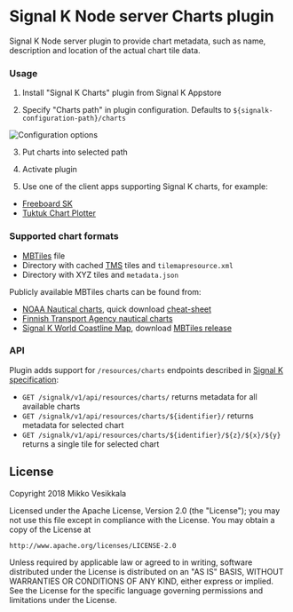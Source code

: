# Signal K Node server Charts plugin

Signal K Node server plugin to provide chart metadata, such as name, description and location of the actual chart tile data.

### Usage

1. Install "Signal K Charts" plugin from Signal K Appstore

2. Specify "Charts path" in plugin configuration. Defaults to `${signalk-configuration-path}/charts`

![Configuration options](https://user-images.githubusercontent.com/1435910/35300372-df2871de-0090-11e8-87db-b81cb775ed32.png)

3. Put charts into selected path

4. Activate plugin

5. Use one of the client apps supporting Signal K charts, for example:
- [Freeboard SK](https://www.npmjs.com/package/@signalk/freeboard-sk)
- [Tuktuk Chart Plotter](https://www.npmjs.com/package/tuktuk-chart-plotter)

### Supported chart formats

- [MBTiles](https://github.com/mapbox/mbtiles-spec) file
- Directory with cached [TMS](https://wiki.osgeo.org/wiki/Tile_Map_Service_Specification) tiles and `tilemapresource.xml`
- Directory with XYZ tiles and `metadata.json`

Publicly available MBTiles charts can be found from:
- [NOAA Nautical charts](http://tileservice.charts.noaa.gov/), quick download [cheat-sheet](https://github.com/vokkim/noaa-nautical-charts)
- [Finnish Transport Agency nautical charts](https://github.com/vokkim/rannikkokartat-mbtiles)
- [Signal K World Coastline Map](https://github.com/netAction/signalk-world-coastline-map), download [MBTiles release](https://github.com/netAction/signalk-world-coastline-map/releases/download/v1.0/signalk-world-coastline-map-database.tgz)

### API

Plugin adds support for `/resources/charts` endpoints described in [Signal K specification](http://signalk.org/specification/1.0.0/doc/otherBranches.html#resourcescharts):

- `GET /signalk/v1/api/resources/charts/` returns metadata for all available charts
- `GET /signalk/v1/api/resources/charts/${identifier}/` returns metadata for selected chart
- `GET /signalk/v1/api/resources/charts/${identifier}/${z}/${x}/${y}` returns a single tile for selected chart

License
-------
Copyright 2018 Mikko Vesikkala

Licensed under the Apache License, Version 2.0 (the "License");
you may not use this file except in compliance with the License.
You may obtain a copy of the License at

    http://www.apache.org/licenses/LICENSE-2.0

Unless required by applicable law or agreed to in writing, software
distributed under the License is distributed on an "AS IS" BASIS,
WITHOUT WARRANTIES OR CONDITIONS OF ANY KIND, either express or implied.
See the License for the specific language governing permissions and
limitations under the License.